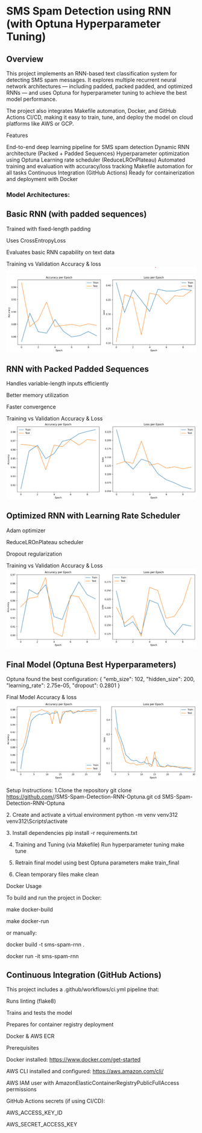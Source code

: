 # SMS Spam Detection using RNN (with Optuna Hyperparameter Tuning)

## Overview

This project implements an RNN-based text classification system for detecting SMS spam messages.
It explores multiple recurrent neural network architectures — including padded, packed padded, and optimized RNNs — and uses Optuna for hyperparameter tuning to achieve the best model performance.

The project also integrates Makefile automation, Docker, and GitHub Actions CI/CD, making it easy to train, tune, and deploy the model on cloud platforms like AWS or GCP.

Features

 End-to-end deep learning pipeline for SMS spam detection
 Dynamic RNN architecture (Packed + Padded Sequences)
 Hyperparameter optimization using Optuna
 Learning rate scheduler (ReduceLROnPlateau)
 Automated training and evaluation with accuracy/loss tracking
 Makefile automation for all tasks
 Continuous Integration (GitHub Actions)
 Ready for containerization and deployment with Docker


### Model Architectures:

##  Basic RNN (with padded sequences)

Trained with fixed-length padding

Uses CrossEntropyLoss

Evaluates basic RNN capability on text data

 Training vs Validation Accuracy & loss 
![alt text](image.png) 


## RNN with Packed Padded Sequences

Handles variable-length inputs efficiently

Better memory utilization

Faster convergence

 Training vs Validation Accuracy & Loss
![alt text](image-1.png)

 ## Optimized RNN with Learning Rate Scheduler

Adam optimizer

ReduceLROnPlateau scheduler

Dropout regularization

 Training vs Validation Accuracy & Loss
![alt text](image-2.png)

 ## Final Model (Optuna Best Hyperparameters)

 Optuna found the best configuration:
 {
  "emb_size": 102,
  "hidden_size": 200,
  "learning_rate": 2.75e-05,
  "dropout": 0.2801
}

Final Model Accuracy & loss 
![alt text](image-3.png)

Setup Instructions: 
1.Clone the repository
git clone https://github.com/<your-username>/SMS-Spam-Detection-RNN-Optuna.git
cd SMS-Spam-Detection-RNN-Optuna

2️. Create and activate a virtual environment
python -m venv venv312
venv312\Scripts\activate

3️. Install dependencies
pip install -r requirements.txt

4. Training and Tuning (via Makefile)
Run hyperparameter tuning
make tune

5. Retrain final model using best Optuna parameters
make train_final

6. Clean temporary files
make clean


Docker Usage

To build and run the project in Docker:

make docker-build

make docker-run


or manually:

docker build -t sms-spam-rnn .

docker run -it sms-spam-rnn


## Continuous Integration (GitHub Actions)

This project includes a .github/workflows/ci.yml pipeline that:

Runs linting (flake8)

Trains and tests the model


Prepares for container registry deployment

Docker & AWS ECR

Prerequisites

Docker installed: https://www.docker.com/get-started

AWS CLI installed and configured: https://aws.amazon.com/cli/

AWS IAM user with AmazonElasticContainerRegistryPublicFullAccess permissions

GitHub Actions secrets (if using CI/CD):

AWS_ACCESS_KEY_ID

AWS_SECRET_ACCESS_KEY


